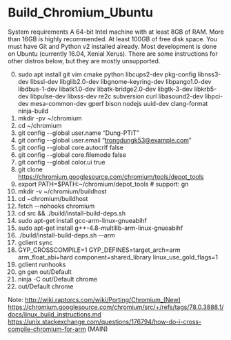# Build_Chromium_Ubuntu

System requirements
A 64-bit Intel machine with at least 8GB of RAM. More than 16GB is highly recommended.
At least 100GB of free disk space.
You must have Git and Python v2 installed already.
Most development is done on Ubuntu (currently 16.04, Xenial Xerus). There are some instructions for other distros below, but they are mostly unsupported.

0. sudo apt install git vim cmake python libcups2-dev pkg-config libnss3-dev libssl-dev libglib2.0-dev libgnome-keyring-dev libpango1.0-dev libdbus-1-dev libatk1.0-dev libatk-bridge2.0-dev libgtk-3-dev libkrb5-dev libpulse-dev libxss-dev re2c subversion curl libasound2-dev libpci-dev mesa-common-dev gperf bison nodejs uuid-dev clang-format ninja-build 
1. mkdir -pv ~/chromium 
2. cd ~/chromium
3. git config --global user.name “Dung-PTiT”
4. git config --global user.email “trongdungk53@example.com”
5. git config --global core.autocrlf false
6. git config --global core.filemode false
7. git config --global color.ui true
8. git clone https://chromium.googlesource.com/chromium/tools/depot_tools
9. export PATH=$PATH:~/chromium/depot_tools # support: gn
10. mkdir -v ~/chromium/buildhost 
11. cd ~chromium/buildhost 
12. fetch --nohooks chromium
13. cd src && ./build/install-build-deps.sh 
14. sudo apt-get install gcc-arm-linux-gnueabihf
15. sudo apt-get install g++-4.8-multilib-arm-linux-gnueabihf
16. ./build/install-build-deps.sh --arm 
17. gclient sync
18. GYP_CROSSCOMPILE=1
    GYP_DEFINES=target_arch=arm arm_float_abi=hard component=shared_library linux_use_gold_flags=1 
19. gclient runhooks
20. gn gen out/Default
21. ninja -C out/Default chrome 
22. out/Default chrome

Note: http://wiki.raptorcs.com/wiki/Porting/Chromium_(New)
      https://chromium.googlesource.com/chromium/src/+/refs/tags/78.0.3888.1/docs/linux_build_instructions.md
      https://unix.stackexchange.com/questions/176794/how-do-i-cross-compile-chromium-for-arm	(MAIN)
